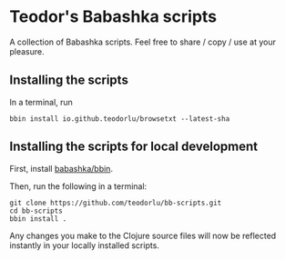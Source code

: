 # Teodor's Babashka scripts

A collection of Babashka scripts. Feel free to share / copy / use at your pleasure.

## Installing the scripts

In a terminal, run

    bbin install io.github.teodorlu/browsetxt --latest-sha

## Installing the scripts for local development

First, install [babashka/bbin][babashka-bbin].

Then, run the following in a terminal:

    git clone https://github.com/teodorlu/bb-scripts.git
    cd bb-scripts
    bbin install .

Any changes you make to the Clojure source files will now be reflected instantly in your locally installed scripts.

[babashka-bbin]: https://github.com/babashka/bbin
